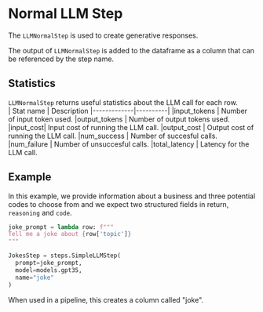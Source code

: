 # Normal LLM Step

The `LLMNormalStep` is used to create generative responses.

The output of `LLMNormalStep` is added to the dataframe as a column that can be referenced by the step name. 

## Statistics
`LLMNormalStep` returns useful statistics about the LLM call for each row.  
| Stat name       | Description 
|-------------|----------|
|input_tokens | Number of input token used.
|output_tokens | Number of output tokens used.
|input_cost| Input cost of running the LLM call.
|output_cost | Output cost of running the LLM call.
|num_success | Number of succesful calls.
|num_failure | Number of unsuccesful calls.
|total_latency | Latency for the LLM call.



## Example
In this example, we provide information about a business and three potential codes to choose from and we expect two structured fields in return, `reasoning` and `code`.

```python
joke_prompt = lambda row: f"""
Tell me a joke about {row['topic']}
"""

JokesStep = steps.SimpleLLMStep(
  prompt=joke_prompt,
  model=models.gpt35,
  name="joke"
)
```

When used in a pipeline, this creates a column called "joke". 